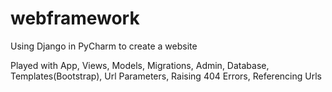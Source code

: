 # webframework
Using Django in PyCharm to create a website

Played with App, Views, Models, Migrations, Admin, Database, Templates(Bootstrap), 
Url Parameters, Raising 404 Errors, Referencing Urls
